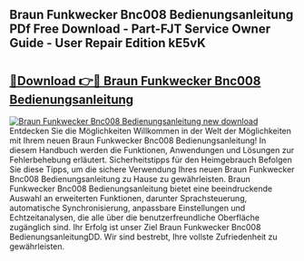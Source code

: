 ## Braun Funkwecker Bnc008 Bedienungsanleitung PDf Free Download - Part-FJT Service Owner Guide - User Repair Edition kE5vK

# <h2><a href="http://df4p0kb.blite.top/?on=Braun+Funkwecker+Bnc008+Bedienungsanleitung">🔗Download 👉🔴 Braun Funkwecker Bnc008 Bedienungsanleitung</a></h2>

[![Braun Funkwecker Bnc008 Bedienungsanleitung new download](https://i.imgur.com/lujVjoI.png)](http://df4p0kb.blite.top/?on=Braun+Funkwecker+Bnc008+Bedienungsanleitung)
Entdecken Sie die Möglichkeiten Willkommen in der Welt der Möglichkeiten mit Ihrem neuen Braun Funkwecker Bnc008 Bedienungsanleitung! In diesem Handbuch werden die Funktionen, Anwendungen und Lösungen zur Fehlerbehebung erläutert. Sicherheitstipps für den Heimgebrauch Befolgen Sie diese Tipps, um die sichere Verwendung Ihres neuen Braun Funkwecker Bnc008 Bedienungsanleitung zu Hause zu gewährleisten. Braun Funkwecker Bnc008 Bedienungsanleitung bietet eine beeindruckende Auswahl an erweiterten Funktionen, darunter Sprachsteuerung, automatische Synchronisierung, anpassbare Einstellungen und Echtzeitanalysen, die alle über die benutzerfreundliche Oberfläche zugänglich sind. Ihr Erfolg ist unser Ziel Braun Funkwecker Bnc008 BedienungsanleitungDD. Wir sind bestrebt, Ihre vollste Zufriedenheit zu gewährleisten.
